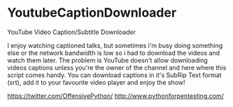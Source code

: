 YoutubeCaptionDownloader
========================

YouTube Video Caption/Subtitle Downloader

I enjoy watching captioned talks, but sometimes i'm busy doing something else or the network bandwidth is low so i had to download the videos and watch them later. The problem is YouTube doesn't allow downloading videos captions unless you're the owner of the channel and here where this script comes handy. You can download captions in it's SubRip Text format (srt), add it to your favourite video player and enjoy the show!

https://twitter.com/OffensivePython/
http://www.pythonforpentesting.com/
